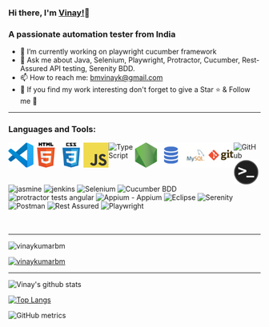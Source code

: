 ### Hi there, I'm [Vinay!](https://vinaykumarbm.github.io)👋

<h3 align="left">A passionate automation tester from India</h3>

- 🔭 I’m currently working on playwright cucumber framework
- 💬 Ask me about Java, Selenium, Playwright, Protractor, Cucumber, Rest-Assured API testing, Serenity BDD.
- 📫 How to reach me: bmvinayk@gmail.com
- :pencil: If you find my work interesting don't forget to give a Star :star: & Follow me :busts_in_silhouette:

---
### Languages and Tools:
<div>
<span><img align="left" alt="Visual Studio Code" width="50px" src="https://raw.githubusercontent.com/github/explore/80688e429a7d4ef2fca1e82350fe8e3517d3494d/topics/visual-studio-code/visual-studio-code.png" /></span>
<span><img align="left" alt="HTML5" width="50px" src="https://raw.githubusercontent.com/github/explore/80688e429a7d4ef2fca1e82350fe8e3517d3494d/topics/html/html.png" /></span>
<span><img align="left" alt="CSS3" width="50px" src="https://raw.githubusercontent.com/github/explore/80688e429a7d4ef2fca1e82350fe8e3517d3494d/topics/css/css.png" /></span>
<span><img align="left" alt="JavaScript" width="50px" src="https://raw.githubusercontent.com/github/explore/80688e429a7d4ef2fca1e82350fe8e3517d3494d/topics/javascript/javascript.png" /></span>
<span><img align="left" alt="TypeScript" width="50px" src="https://dz2cdn1.dzone.com/storage/temp/4470473-ts-logo.png" /></span>  
<span><img align="left" alt="Node.js" width="50px" src="https://raw.githubusercontent.com/github/explore/80688e429a7d4ef2fca1e82350fe8e3517d3494d/topics/nodejs/nodejs.png" /></span>
<span><img align="left" alt="SQL" width="50px" src="https://raw.githubusercontent.com/github/explore/80688e429a7d4ef2fca1e82350fe8e3517d3494d/topics/sql/sql.png" /></span>
<span><img align="left" alt="MySQL" width="50px" src="https://raw.githubusercontent.com/github/explore/80688e429a7d4ef2fca1e82350fe8e3517d3494d/topics/mysql/mysql.png" /></span>
<span><img align="left" alt="Git" width="50px" src="https://raw.githubusercontent.com/github/explore/80688e429a7d4ef2fca1e82350fe8e3517d3494d/topics/git/git.png" /></span>
<span><img align="left" alt="GitHub" width="50px" src="https://icon-library.com/images/github-icon-svg/github-icon-svg-0.jpg" /></span>
<span><img align="left" alt="Terminal" width="50px" src="https://raw.githubusercontent.com/github/explore/80688e429a7d4ef2fca1e82350fe8e3517d3494d/topics/terminal/terminal.png" /></span>
<span><img src="https://www.vectorlogo.zone/logos/jasmine/jasmine-icon.svg" alt="jasmine" width="50px" /></span>
<span><img src="https://upload.wikimedia.org/wikipedia/commons/e/e9/Jenkins_logo.svg" alt="jenkins" width="50px" /></span>
<span><img src="https://raw.githubusercontent.com/detain/svg-logos/780f25886640cef088af994181646db2f6b1a3f8/svg/selenium-logo.svg" alt="Selenium" width="50px" /></span>
<span><img src="https://www.clipartmax.com/png/small/157-1579509_cucumber-cucumber-bdd-icon.png" alt="Cucumber BDD" width="50px" /></span>
<span><img src="https://www.clipartmax.com/png/small/184-1849590_automated-screenshots-of-your-e2e-protractor-tests-protractor-angular-logo.png" alt="protractor tests angular" width="50px" /></span>
<span><img src="https://www.clipartmax.com/png/small/331-3313260_appium-appium.png" alt="Appium - Appium" width="50px" /></span>  
<span><img src="https://cdn1.iconfinder.com/data/icons/Futurosoft%20Icons%200.5.2/128x128/apps/eclipse.png" alt="Eclipse" width="50px" /></span>
<span><img src="https://serenity-bdd.info/wp-content/uploads/elementor/thumbs/serenity-bdd-pac9onzlqv9ebi90cpg4zsqnp28x4trd1adftgkwbq.png" alt="Serenity" width="160px" /></span>  
<span><img src="https://avatars.githubusercontent.com/u/10251060?s=200&v=4" alt="Postman" width="50" /></span>
<span><img src="https://rest-assured.io/img/logo-transparent.png" alt="Rest Assured" width="50" /></span>
<span><img src="https://seleniumbox.com/wp-content/uploads/2017/08/playwright-e1618841134393.png" alt="Playwright" width="50" /></span>  
</div>

</br>
</br>


---
<p align="left"> <img src="https://komarev.com/ghpvc/?username=vinaykumarbm&label=Profile%20views&color=0e75b6&style=plastic" alt="vinaykumarbm" /> </p>

<p align="left"> <a href="https://github.com/ryo-ma/github-profile-trophy"><img src="https://github-profile-trophy.vercel.app/?username=vinaykumarbm" alt="vinaykumarbm" /></a> </p>

---
![Vinay's github stats](https://github-readme-stats.vercel.app/api?username=VinayKumarBM&show_icons=true&count_private=true&theme=dracula)

[![Top Langs](https://github-readme-stats.vercel.app/api/top-langs/?username=VinayKumarBM&layout=compact)](https://github.com/VinayKumarBM/github-readme-stats)


![GitHub metrics](https://metrics.lecoq.io/vinaykumarbm)
